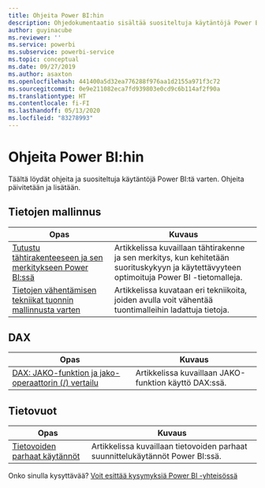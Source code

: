 ```yaml
---
title: Ohjeita Power BI:hin
description: Ohjedokumentaatio sisältää suositeltuja käytäntöjä Power BI:n käyttöön.
author: guyinacube
ms.reviewer: ''
ms.service: powerbi
ms.subservice: powerbi-service
ms.topic: conceptual
ms.date: 09/27/2019
ms.author: asaxton
ms.openlocfilehash: 441400a5d32ea776288f976aa1d2155a971f3c72
ms.sourcegitcommit: 0e9e211082eca7fd939803e0cd9c6b114af2f90a
ms.translationtype: HT
ms.contentlocale: fi-FI
ms.lasthandoff: 05/13/2020
ms.locfileid: "83278993"
---
```

# <a name="guidance-for-power-bi"></a>Ohjeita Power BI:hin

Täältä löydät ohjeita ja suositeltuja käytäntöjä Power BI:tä varten. Ohjeita päivitetään ja lisätään.

## <a name="data-modeling"></a>Tietojen mallinnus

| Opas | Kuvaus |
| --- | --- |
| [Tutustu tähtirakenteeseen ja sen merkitykseen Power BI:ssä](star-schema.md) | Artikkelissa kuvaillaan tähtirakenne ja sen merkitys, kun kehitetään suorituskykyyn ja käytettävyyteen optimoituja Power BI -tietomalleja. |
| [Tietojen vähentämisen tekniikat tuonnin mallinnusta varten](import-modeling-data-reduction.md) | Artikkelissa kuvataan eri tekniikoita, joiden avulla voit vähentää tuontimalleihin ladattuja tietoja. |

## <a name="dax"></a>DAX

| Opas | Kuvaus |
| --- | --- |
| [DAX: JAKO-funktion ja jako-operaattorin (/) vertailu](dax-divide-function-operator.md) | Artikkelissa kuvaillaan JAKO-funktion käyttö DAX:ssä. |

## <a name="dataflows"></a>Tietovuot

| Opas | Kuvaus |
| --- | --- |
| [Tietovoiden parhaat käytännöt](../transform-model/service-dataflows-best-practices.md) | Artikkelissa kuvaillaan tietovoiden parhaat suunnittelukäytännöt Power BI:ssä. |

Onko sinulla kysyttävää? [Voit esittää kysymyksiä Power BI -yhteisössä](https://community.powerbi.com/)
